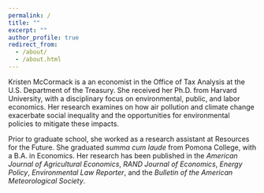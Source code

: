 ```yaml
---
permalink: /
title: ""
excerpt: ""
author_profile: true
redirect_from: 
  - /about/
  - /about.html
---
```


Kristen McCormack is a an economist in the Office of Tax Analysis at the U.S. Department of the Treasury. She received her Ph.D. from Harvard University, with a disciplinary focus on environmental, public, and labor economics. Her research examines on how air pollution and climate change exacerbate social inequality and the opportunities for environmental policies to mitigate these impacts.

Prior to graduate school, she worked as a research assistant at Resources for the Future. She graduated *summa cum laude* from Pomona College, with a B.A. in Economics. Her research has been published in the *American Journal of Agricultural Economics*, *RAND Journal of Economics*, *Energy Policy*, *Environmental Law Reporter*, and the *Bulletin of the American Meteorological Society*. 
